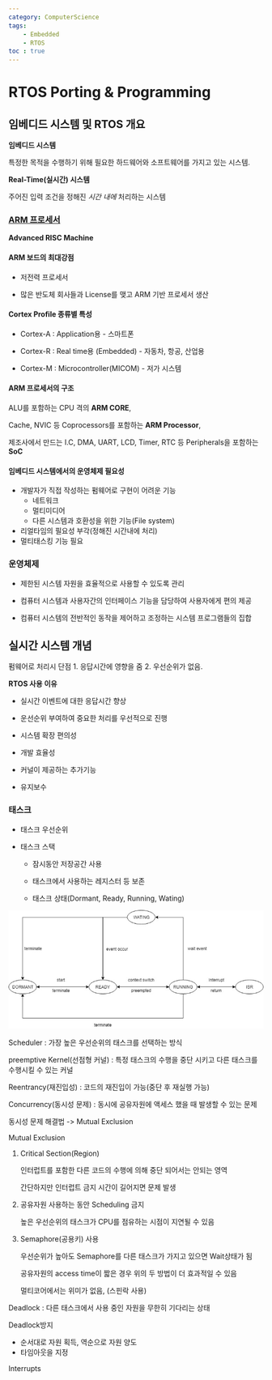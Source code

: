 ```yaml
---
category: ComputerScience
tags:
    - Embedded
    - RTOS
toc : true
---
```

# RTOS Porting & Programming



## 임베디드 시스템 및 RTOS 개요

**임베디드 시스템**

특정한 목적을 수행하기 위해 필요한 하드웨어와 소프트웨어를 가지고 있는 시스템.

**Real-Time(실시간) 시스템**

주어진 입력 조건을 정해진 *시간 내에* 처리하는 시스템



### [ARM 프로세서](https://ko.wikipedia.org/wiki/ARM_%EC%95%84%ED%82%A4%ED%85%8D%EC%B2%98)

**Advanced RISC Machine**

#### ARM 보드의 최대강점

- 저전력 프로세서

- 많은 반도체 회사들과 License를 맺고 ARM 기반 프로세서 생산



#### Cortex Profile 종류별 특성

- Cortex-A : Application용 - 스마트폰

- Cortex-R : Real time용 (Embedded) - 자동차, 항공, 산업용

- Cortex-M : Microcontroller(MICOM) - 저가 시스템



#### ARM 프로세서의 구조

ALU를 포함하는 CPU 격의 **ARM CORE**,

Cache, NVIC 등 Coprocessors를 포함하는 **ARM Processor**,

제조사에서 만드는 I.C, DMA, UART, LCD, Timer, RTC 등 Peripherals을 포함하는 **SoC**



#### 임베디드 시스템에서의 운영체제 필요성

- 개발자가 직접 작성하는 펌웨어로 구현이 어려운 기능
  - 네트워크
  - 멀티미디어
  - 다른 시스템과 호환성을 위한 기능(File system)
- 리얼타임의 필요성 부각(정해진 시간내에 처리)
- 멀티태스킹 기능 필요





### 운영체제

- 제한된 시스템 자원을 효율적으로 사용할 수 있도록 관리

- 컴퓨터 시스템과 사용자간의 인터페이스 기능을 담당하여 사용자에게 편의 제공

- 컴퓨터 시스템의 전반적인 동작을 제어하고 조정하는 시스템 프로그램들의 집합



## 실시간 시스템 개념

펌웨어로 처리시 단점 1. 응답시간에 영향을 줌 2. 우선순위가 없음.

**RTOS 사용 이유**

- 실시간 이벤트에 대한 응답시간 향상

- 운선순위 부여하여 중요한 처리를 우선적으로 진행
- 시스템 확장 편의성
- 개발 효율성
- 커널이 제공하는 추가기능
- 유지보수



### 태스크

- 태스크 우선순위

- 태스크 스택

  - 잠시동안 저장공간 사용

  - 태스크에서 사용하는 레지스터 등 보존

  - 태스크 상태(Dormant, Ready, Running, Wating)

![task_diagram](\assets\img\Embedded\task_diagram.jpg)





Scheduler : 가장 높은 우선순위의 태스크를 선택하는 방식



preemptive Kernel(선점형 커널) : 특정 태스크의 수행을 중단 시키고 다른 태스크를 수행시킬 수 있는 커널

Reentrancy(재진입성) : 코드의 재진입이 가능(중단 후 재실행 가능)







Concurrency(동시성 문제) : 동시에 공유자원에 액세스 했을 때 발생할 수 있는 문제



동시성 문제 해결법 -> Mutual Exclusion

Mutual Exclusion

1. Critical Section(Region)

   인터럽트를 포함한 다른 코드의 수행에 의해 중단 되어서는 안되는 영역

   간단하지만 인터럽트 금지 시간이 길어지면 문제 발생

2. 공유자원 사용하는 동안 Scheduling 금지

   높은 우선순위의 태스크가 CPU를 점유하는 시점이 지연될 수 있음

3. Semaphore(공용키) 사용

   우선순위가 높아도 Semaphore를 다른 태스크가 가지고 있으면 Wait상태가 됨

   공유자원의 access time이 짧은 경우 위의 두 방법이 더 효과적일 수 있음

   멀티코어에서는 위미가 없음, (스핀락 사용)





Deadlock : 다른 태스크에서 사용 중인 자원을 무한히 기다리는 상태

Deadlock방지

- 순서대로 자원 획득, 역순으로 자원 양도
- 타임아웃을 지정



Interrupts

